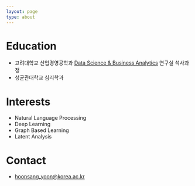```yaml
---
layout: page
type: about
---
```

# Education
- 고려대학교 산업경영공학과 [Data Science & Business Analytics](http://dsba.korea.ac.kr/) 연구실 석사과정
- 성균관대학교 심리학과

# Interests
- Natural Language Processing
- Deep Learning
- Graph Based Learning
- Latent Analysis

# Contact
- hoonsang_yoon@korea.ac.kr
